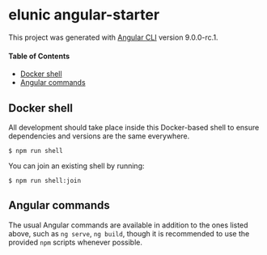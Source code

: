# elunic angular-starter

This project was generated with [Angular CLI](https://github.com/angular/angular-cli) version 9.0.0-rc.1.


#### Table of Contents

- [Docker shell](#docker-shell)
- [Angular commands](#angular-commands)

## Docker shell

All development should take place inside this Docker-based shell
to ensure dependencies and versions are the same everywhere.

```shell
$ npm run shell
```

You can join an existing shell by running:

```shell
$ npm run shell:join
```

## Angular commands

The usual Angular commands are available in addition to the ones listed above,
such as `ng serve`, `ng build`, though it is recommended to use the provided
`npm` scripts whenever possible.
